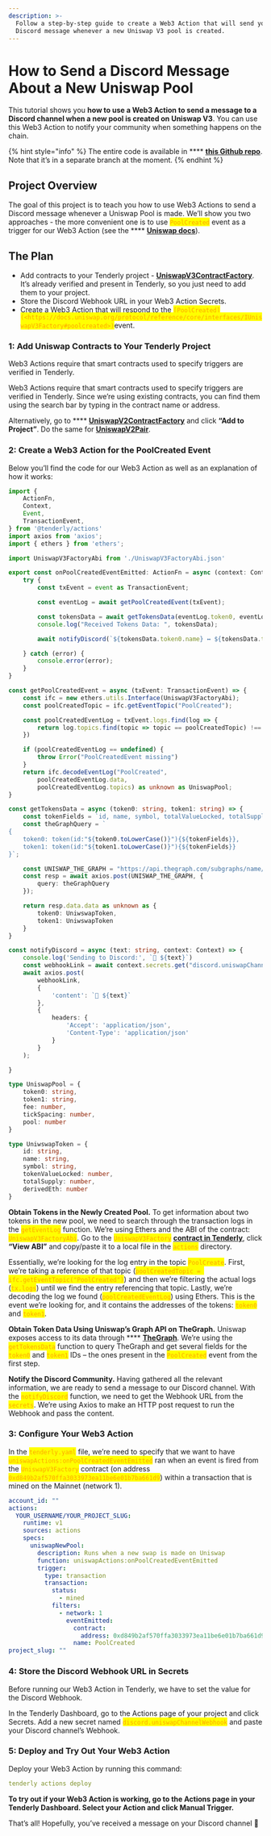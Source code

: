 ```yaml
---
description: >-
  Follow a step-by-step guide to create a Web3 Action that will send you a
  Discord message whenever a new Uniswap V3 pool is created.
---
```


# How to Send a Discord Message About a New Uniswap Pool

This tutorial shows you **how to use a Web3 Action to send a message to a Discord channel when a new pool is created on Uniswap V3**. You can use this Web3 Action to notify your community when something happens on the chain.

{% hint style="info" %}
The entire code is available in **** [**this Github repo**](https://github.com/Tenderly/examples-web3-actions/). Note that it’s in a separate branch at the moment.
{% endhint %}

## Project Overview

The goal of this project is to teach you how to use Web3 Actions to send a Discord message whenever a Uniswap Pool is made. We’ll show you two approaches - the more convenient one is to use <mark style="color:orange;">`PoolCreated`</mark> event as a trigger for our Web3 Action (see the **** [**Uniswap docs**](https://docs.uniswap.org/protocol/V2/reference/smart-contracts/factory#paircreated)).

## The Plan

* Add contracts to your Tenderly project - [**UniswapV3ContractFactory**](https://dashboard.tenderly.co/nenad/uniswap/contract/mainnet/0x1f98431c8ad98523631ae4a59f267346ea31f984). It’s already verified and present in Tenderly, so you just need to add them to your project.
* Store the Discord Webhook URL in your Web3 Action Secrets.
* Create a Web3 Action that will respond to the <mark style="color:orange;">`[PoolCreated](<https://docs.uniswap.org/protocol/reference/core/interfaces/IUniswapV3Factory#poolcreated>)`</mark>event.

### 1: Add Uniswap Contracts to Your Tenderly Project

Web3 Actions require that smart contracts used to specify triggers are verified in Tenderly.

Web3 Actions require that smart contracts used to specify triggers are verified in Tenderly. Since we’re using existing contracts, you can find them using the search bar by typing in the contract name or address.

Alternatively, go to **** [**UniswapV2ContractFactory**](https://dashboard.tenderly.co/contract/mainnet/0x5c69bee701ef814a2b6a3edd4b1652cb9cc5aa6f) and click **“Add to Project”**. Do the same for [**UniswapV2Pair**](https://dashboard.tenderly.co/contract/mainnet/0xd849b2af570ffa3033973ea11be6e01b7ba661d9).

### 2: Create a Web3 Action for the PoolCreated Event

Below you’ll find the code for our Web3 Action as well as an explanation of how it works:

```typescript
import {
	ActionFn,
	Context,
	Event,
	TransactionEvent,
} from '@tenderly/actions'
import axios from 'axios';
import { ethers } from 'ethers';

import UniswapV3FactoryAbi from './UniswapV3FactoryAbi.json'

export const onPoolCreatedEventEmitted: ActionFn = async (context: Context, event: Event) => {
	try {
		const txEvent = event as TransactionEvent;

		const eventLog = await getPoolCreatedEvent(txEvent);

		const tokensData = await getTokensData(eventLog.token0, eventLog.token1);
		console.log("Received Tokens Data: ", tokensData);

		await notifyDiscord(`${tokensData.token0.name} ↔️ ${tokensData.token1.name}`, context);

	} catch (error) {
		console.error(error);
	}
}

const getPoolCreatedEvent = async (txEvent: TransactionEvent) => {
	const ifc = new ethers.utils.Interface(UniswapV3FactoryAbi);
	const poolCreatedTopic = ifc.getEventTopic("PoolCreated");

	const poolCreatedEventLog = txEvent.logs.find(log => {
		return log.topics.find(topic => topic == poolCreatedTopic) !== undefined
	})

	if (poolCreatedEventLog == undefined) {
		throw Error("PoolCreatedEvent missing")
	}
	return ifc.decodeEventLog("PoolCreated",
		poolCreatedEventLog.data,
		poolCreatedEventLog.topics) as unknown as UniswapPool;
}

const getTokensData = async (token0: string, token1: string) => {
	const tokenFields = `id, name, symbol, totalValueLocked, totalSupply, derivedETH`;
	const theGraphQuery = `
{
	token0: token(id:"${token0.toLowerCase()}"){${tokenFields}},
	token1: token(id:"${token1.toLowerCase()}"){${tokenFields}}
}`;

	const UNISWAP_THE_GRAPH = "https://api.thegraph.com/subgraphs/name/uniswap/uniswap-v3";
	const resp = await axios.post(UNISWAP_THE_GRAPH, {
		query: theGraphQuery
	});

	return resp.data.data as unknown as {
		token0: UniwswapToken,
		token1: UniwswapToken
	}
}

const notifyDiscord = async (text: string, context: Context) => {
	console.log('Sending to Discord:', `🐥 ${text}`)
	const webhookLink = await context.secrets.get("discord.uniswapChannelWebhook");
	await axios.post(
		webhookLink,
		{
			'content': `🐥 ${text}`
		},
		{
			headers: {
				'Accept': 'application/json',
				'Content-Type': 'application/json'
			}
		}
	);

}

type UniswapPool = {
	token0: string,
	token1: string,
	fee: number,
	tickSpacing: number,
	pool: number
}

type UniwswapToken = {
	id: string,
	name: string,
	symbol: string,
	tokenValueLocked: number,
	totalSupply: number,
	derivedEth: number
}
```

**Obtain Tokens in the Newly Created Pool.** To get information about two tokens in the new pool, we need to search through the transaction logs in the <mark style="color:orange;">`getEventLog`</mark> function. We’re using Ethers and the ABI of the contract: <mark style="color:orange;">`UniswapV3FactoryAbi`</mark>. Go to the <mark style="color:orange;">`UniswapV3Factory`</mark> [**contract in Tenderly**](https://dashboard.tenderly.co/nenad/uniswap/contract/mainnet/0x1f98431c8ad98523631ae4a59f267346ea31f984), click **“View ABI”** and copy/paste it to a local file in the <mark style="color:orange;">`actions`</mark> directory.

Essentially, we’re looking for the log entry in the topic <mark style="color:orange;">`PoolCreate`</mark>. First, we’re taking a reference of that topic (<mark style="color:orange;">`poolCreatedTopic = ifc.getEventTopic("PoolCreated")`</mark>) and then we’re filtering the actual logs (<mark style="color:orange;">`tx.logs`</mark>) until we find the entry referencing that topic. Lastly, we’re decoding the log we found (<mark style="color:orange;">`poolCreatedEventLog`</mark>) using Ethers. This is the event we’re looking for, and it contains the addresses of the tokens: <mark style="color:orange;">`token0`</mark> and <mark style="color:orange;">`token1`</mark>.

**Obtain Token Data Using Uniswap’s Graph API on TheGraph.** Uniswap exposes access to its data through **** [**TheGraph**](https://thegraph.com/hosted-service/subgraph/uniswap/uniswap-v3). We’re using the <mark style="color:orange;">`getTokensData`</mark> function to query TheGraph and get several fields for the <mark style="color:orange;">`token0`</mark> and <mark style="color:orange;">`token1`</mark> IDs – the ones present in the <mark style="color:orange;">`PoolCreated`</mark> event from the first step.

**Notify the Discord Community.** Having gathered all the relevant information, we are ready to send a message to our Discord channel. With the <mark style="color:orange;">`notifyDiscord`</mark> function, we need to get the Webhook URL from the <mark style="color:orange;">`secrets`</mark>. We’re using Axios to make an HTTP post request to run the Webhook and pass the content.

### 3: Configure Your Web3 Action

In the <mark style="color:orange;">`tenderly.yaml`</mark> file, we’re need to specify that we want to have <mark style="color:orange;">`uniswapActions:onPoolCreatedEventEmitted`</mark> ran when an event is fired from the <mark style="color:orange;">`UniswapV3Factory`</mark> contract (on address <mark style="color:orange;">`0xd849b2af570ffa3033973ea11be6e01b7ba661d9`</mark>) within a transaction that is mined on the Mainnet (network 1).

```yaml
account_id: ""
actions:
  YOUR_USERNAME/YOUR_PROJECT_SLUG:
    runtime: v1
    sources: actions
    specs:
      uniswapNewPool:
        description: Runs when a new swap is made on Uniswap
        function: uniswapActions:onPoolCreatedEventEmitted
        trigger:
          type: transaction
          transaction:
            status:
              - mined
            filters:
              - network: 1
                eventEmitted: 
                  contract: 
                    address: 0xd849b2af570ffa3033973ea11be6e01b7ba661d9
                  name: PoolCreated
project_slug: ""
```

### 4: Store the Discord Webhook URL in Secrets

Before running our Web3 Action in Tenderly, we have to set the value for the Discord Webhook.

In the Tenderly Dashboard, go to the Actions page of your project and click Secrets. Add a new secret named <mark style="color:orange;">`discord.uniswapChannelWebhook`</mark> and paste your Discord channel’s Webhook.

### 5: Deploy and Try Out Your Web3 Action

Deploy your Web3 Action by running this command:

```yaml
tenderly actions deploy
```

**To try out if your Web3 Action is working, go to the Actions page in your Tenderly Dashboard. Select your Action and click Manual Trigger.**

That’s all! Hopefully, you’ve received a message on your Discord channel 🎉
